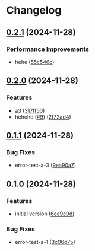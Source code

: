 # Changelog

## [0.2.1](https://github.com/unnoq/unnoq-monorepo-release-playground/compare/test-a-v0.2.0...test-a-v0.2.1) (2024-11-28)


### Performance Improvements

* hehe ([55c546c](https://github.com/unnoq/unnoq-monorepo-release-playground/commit/55c546cd9e42964add696cc9592f98f59802f8ad))

## [0.2.0](https://github.com/unnoq/unnoq-monorepo-release-playground/compare/test-a-v0.1.1...test-a-v0.2.0) (2024-11-28)


### Features

* a3 ([317ff50](https://github.com/unnoq/unnoq-monorepo-release-playground/commit/317ff5042e5c1851ff283454c3a424fe5d215e05))
* hehehe ([#9](https://github.com/unnoq/unnoq-monorepo-release-playground/issues/9)) ([2f72ad4](https://github.com/unnoq/unnoq-monorepo-release-playground/commit/2f72ad46fbb46bf7479d67f1d4d70d9c2686831e))

## [0.1.1](https://github.com/unnoq/unnoq-monorepo-release-playground/compare/test-a-v0.1.0...test-a-v0.1.1) (2024-11-28)


### Bug Fixes

* error-test-a-3 ([9ea90a7](https://github.com/unnoq/unnoq-monorepo-release-playground/commit/9ea90a791aacc4c643d4c7dd8e5473efdbfbac4a))

## 0.1.0 (2024-11-28)


### Features

* initial version ([6ce9c0d](https://github.com/unnoq/unnoq-monorepo-release-playground/commit/6ce9c0de0491727aed3c44f72f08458d34030a0f))


### Bug Fixes

* error-test-a-1 ([3c06d75](https://github.com/unnoq/unnoq-monorepo-release-playground/commit/3c06d75622d448a8ce9c4e03f49187d46b595ed9))
